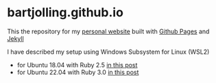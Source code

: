 # bartjolling.github.io

This the repository for my [personal website](https://bartjolling.github.io/) built with [Github Pages](https://pages.github.com/) and [Jekyll](https://jekyllrb.com/)

I have described my setup using Windows Subsystem for Linux (WSL2)
- for Ubuntu 18.04 with Ruby 2.5 [in this post](https://bartjolling.github.io/blog/2018/11/18/jekyll-on-wsl-for-github-pages.html)
- for Ubuntu 22.04 with Ruby 3.0 [in this post](https://bartjolling.github.io/blog/2023/10/21/jekyll-on-wsl-ubuntu-22-04.html)

